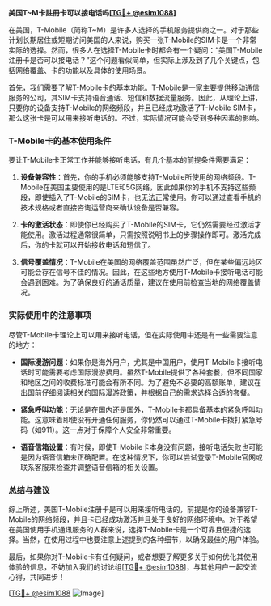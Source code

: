 **美国T~M卡註冊卡可以接电话吗[[TG💪+ @esim1088](https://t.me/s/esim1088)]**

在美国，T-Mobile（简称T~M）是许多人选择的手机服务提供商之一。对于那些计划长期居住或短期访问美国的人来说，购买一张T-Mobile的SIM卡是一个非常实际的选择。然而，很多人在选择T-Mobile卡时都会有一个疑问：“美国T-Mobile注册卡是否可以接电话？”这个问题看似简单，但实际上涉及到了几个关键点，包括网络覆盖、卡的功能以及具体的使用场景。

首先，我们需要了解T-Mobile卡的基本功能。T-Mobile是一家主要提供移动通信服务的公司，其SIM卡支持语音通话、短信和数据流量服务。因此，从理论上讲，只要你的设备支持T-Mobile的网络频段，并且已经成功激活了T-Mobile SIM卡，那么这张卡是可以用来接听电话的。不过，实际情况可能会受到多种因素的影响。

### T-Mobile卡的基本使用条件

要让T-Mobile卡正常工作并能够接听电话，有几个基本的前提条件需要满足：

1. **设备兼容性**：首先，你的手机必须能够支持T-Mobile所使用的网络频段。T-Mobile在美国主要使用的是LTE和5G网络，因此如果你的手机不支持这些频段，即使插入了T-Mobile的SIM卡，也无法正常使用。你可以通过查看手机的技术规格或者直接咨询运营商来确认设备是否兼容。

2. **卡的激活状态**：即使你已经购买了T-Mobile的SIM卡，它仍然需要经过激活才能使用。激活过程通常很简单，只需按照说明书上的步骤操作即可。激活完成后，你的卡就可以开始接收电话和短信了。

3. **信号覆盖情况**：T-Mobile在美国的网络覆盖范围虽然广泛，但在某些偏远地区可能会存在信号不佳的情况。因此，在这些地方使用T-Mobile卡接听电话可能会遇到困难。为了确保良好的通话质量，建议在使用前检查当地的网络覆盖情况。

### 实际使用中的注意事项

尽管T-Mobile卡理论上可以用来接听电话，但在实际使用中还是有一些需要注意的地方：

- **国际漫游问题**：如果你是海外用户，尤其是中国用户，使用T-Mobile卡接听电话时可能需要考虑国际漫游费用。虽然T-Mobile提供了各种套餐，但不同国家和地区之间的收费标准可能会有所不同。为了避免不必要的高额账单，建议在出国前仔细阅读相关的国际漫游政策，并根据自己的需求选择合适的套餐。

- **紧急呼叫功能**：无论是在国内还是国外，T-Mobile卡都具备基本的紧急呼叫功能。这意味着即使没有开通任何服务，你仍然可以通过T-Mobile卡拨打紧急号码（如911）。这一点对于保障个人安全非常重要。

- **语音信箱设置**：有时候，即使T-Mobile卡本身没有问题，接听电话失败也可能是因为语音信箱未正确配置。在这种情况下，你可以尝试登录T-Mobile官网或联系客服来检查并调整语音信箱的相关设置。

### 总结与建议

综上所述，美国T-Mobile注册卡是可以用来接听电话的，前提是你的设备兼容T-Mobile的网络频段，并且卡已经成功激活并且处于良好的网络环境中。对于希望在美国使用手机通讯服务的人群来说，选择T-Mobile卡是一个可靠且便捷的选择。当然，在使用过程中也要注意上述提到的各种细节，以确保最佳的用户体验。

最后，如果你对T-Mobile卡有任何疑问，或者想要了解更多关于如何优化其使用体验的信息，不妨加入我们的讨论组[[TG💪+ @esim1088](https://t.me/s/esim1088)]，与其他用户一起交流心得，共同进步！

[[TG💪+ @esim1088](https://t.me/s/esim1088) ![Image](https://i.postimg.cc/4NQfJmqS/Snipaste-2025-05-13-00-14-12.png)]